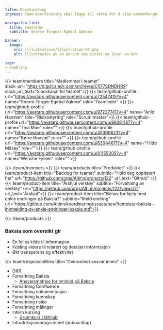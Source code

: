 ```yaml
---
title: Koordinering
ingress: Team Koordinering skal legge til rette for å vise sammenhenger i avdelingen med tanke på hvilke verktøy vi benytter i utførelse og organisering av arbeid i avdelingen. Teamet følger opp at alle team dokumenterer sine prosesser og ansvarsområder helhetlig på Baksia ved hjelp av årshjul og ad hoc rutiner. Se [teamets mandat, ansvarsområder og rollebeskrivelse](https://digdir.sharepoint.com/:p:/r/sites/DigdirDGT/_layouts/15/Doc.aspx?sourcedoc=%7B90C5B872-7F48-454C-B973-F2F3D50A5749%7D&file=Rollebeskrivelse%20Koordinering%20team%20og%20teamleder.pptx&action=edit&mobileredirect=true)

navigation_link:
  title: Teamleder
  subtitle: Snorre Torgeir Egedal Aakerø

banner:
  image:
    src: /illustrations/illustration-03.png
    alt: Illustrasjon av en person som sitter og leser en bok

tags:
- enabling
---
```


{{< team/members title="Medlemmer i teamet" slack_url="https://digdir.slack.com/archives/C077SDNDHR9" slack_url_text="Slackkanal for teamet">}}
{{< team/github-profile url="https://avatars.githubusercontent.com/u/72547415?v=4" name="Snorre Torgeir Egedal Aakerø" role="Teamleder" >}}
{{< team/github-profile url="https://avatars.githubusercontent.com/u/97237741?v=4" name="Arild Hansten" role="Risikostyring" role="Scrum master">}}
{{< team/github-profile url="https://avatars.githubusercontent.com/u/98081187?v=4" name="Tina Moe" role="" >}}
{{< team/github-profile url="https://avatars.githubusercontent.com/u/45390623?v=4" name="Børre Hovstøl" role="" >}}
{{< team/github-profile url="https://avatars.githubusercontent.com/u/63044671?v=4" name="Hilde Måsøy" role="">}}
{{< team/github-profile url="https://avatars.githubusercontent.com/u/81155005?v=4" name="Wenche Fylken" role="" >}}

{{< /team/members >}}
{{< team/products title="Produkter" >}}
{{< team/product-item title="Backlog for teamet" subtitle="Hold deg oppdatert her" url="https://github.com/orgs/Altinn/projects/122" url_text="Github" >}}
{{< team/product-item title="Årshjul verktøy" subtitle="Forvaltning av verktøy" url="https://github.com/orgs/Altinn/projects/122/views/21" url_text="Årshjul">}}
{{< team/product-item title="Behov for hjelp med enkle endringer på Baksia?" subtitle="Meld endring" url="https://github.com/Altinn/koordinering/issues/new?template=baksia--innmelding-av-enkle-endringer-baksia.md">}}

{{< /team/products >}}

### Baksia som oversikt gir

-	Én felles kilde til informasjon
- Kobling videre til relatert og detaljert informasjon
- Økt transparens og effektivitet

{{< team/responsibilities title="Overordnet ansvar innen" >}}

-	OKR
-	Forvaltning Baksia
    -	[Ansvarsmatrise for innhold på Baksia](https://digdir.atlassian.net/wiki/spaces/BTSS/pages/3206905857/Ansvarsmatrise+Baksia?atlOrigin=eyJpIjoiZDYyNDc4MzBhZDYwNGI1OTk4ZjFhYzM1NDU0MDk0MTUiLCJwIjoiYyJ9)
-	Forvaltning Confluence
-	Forvaltning dokumentasjon
-	Forvaltning kunnskap
-	Forvaltning risiko
-	Forvaltning målinger
-	Intern kursing
    -	[Grunnkurs i GitHub](https://digdir.sharepoint.com/sites/DigdirDGT/_layouts/15/Doc.aspx?sourcedoc={659f6132-a6ec-4bc6-885a-735c6bd02640}&action=edit&wd=target%28Kurskalender.one%7C7cf5e93c-f42b-43b6-9743-c38a08a6f2f1%2FGrunnkurs%20i%20GitHub%20og%20enkel%20innf%C3%B8ring%20i%20smidig%20metodikk%7C63cadfd4-a98d-4ea3-8001-ceb41ac4e2e2%2F%29&wdorigin=703)
-	Introduksjonsprogrammet (onboarding)
